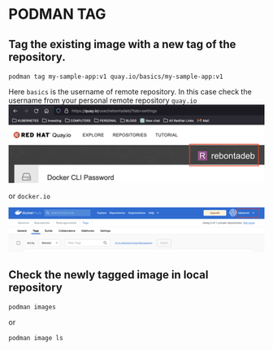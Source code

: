 # PODMAN TAG

## Tag the existing image with a new tag of the repository.
```
podman tag my-sample-app:v1 quay.io/basics/my-sample-app:v1 
```

Here `basics` is the username of remote repository. 
In this case check the username from your personal remote repository `quay.io` 
![title](images/quay-io-repository.png)

or `docker.io`

![title](images/docker-hub-repository.png)


## Check the newly tagged image in local repository

```
podman images 
```
or
```
podman image ls 
```
